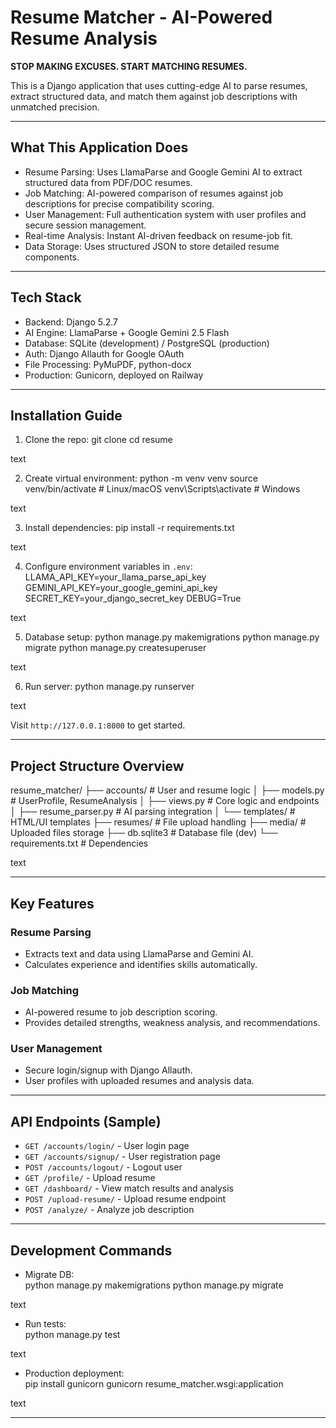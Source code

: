 # Resume Matcher - AI-Powered Resume Analysis

**STOP MAKING EXCUSES. START MATCHING RESUMES.**

This is a Django application that uses cutting-edge AI to parse resumes, extract structured data, and match them against job descriptions with unmatched precision.

---

## What This Application Does

- Resume Parsing: Uses LlamaParse and Google Gemini AI to extract structured data from PDF/DOC resumes.
- Job Matching: AI-powered comparison of resumes against job descriptions for precise compatibility scoring.
- User Management: Full authentication system with user profiles and secure session management.
- Real-time Analysis: Instant AI-driven feedback on resume-job fit.
- Data Storage: Uses structured JSON to store detailed resume components.

---

## Tech Stack

- Backend: Django 5.2.7
- AI Engine: LlamaParse + Google Gemini 2.5 Flash
- Database: SQLite (development) / PostgreSQL (production)
- Auth: Django Allauth for Google OAuth
- File Processing: PyMuPDF, python-docx
- Production: Gunicorn, deployed on Railway

---

## Installation Guide

1. Clone the repo:
git clone <your-repo-url>
cd resume

text

2. Create virtual environment:
python -m venv venv
source venv/bin/activate # Linux/macOS
venv\Scripts\activate # Windows

text

3. Install dependencies:
pip install -r requirements.txt

text

4. Configure environment variables in `.env`:
LLAMA_API_KEY=your_llama_parse_api_key
GEMINI_API_KEY=your_google_gemini_api_key
SECRET_KEY=your_django_secret_key
DEBUG=True

text

5. Database setup:
python manage.py makemigrations
python manage.py migrate
python manage.py createsuperuser

text

6. Run server:
python manage.py runserver

text

Visit `http://127.0.0.1:8000` to get started.

---

## Project Structure Overview

resume_matcher/
├── accounts/ # User and resume logic
│ ├── models.py # UserProfile, ResumeAnalysis
│ ├── views.py # Core logic and endpoints
│ ├── resume_parser.py # AI parsing integration
│ └── templates/ # HTML/UI templates
├── resumes/ # File upload handling
├── media/ # Uploaded files storage
├── db.sqlite3 # Database file (dev)
└── requirements.txt # Dependencies

text

---

## Key Features

### Resume Parsing
- Extracts text and data using LlamaParse and Gemini AI.
- Calculates experience and identifies skills automatically.

### Job Matching
- AI-powered resume to job description scoring.
- Provides detailed strengths, weakness analysis, and recommendations.

### User Management
- Secure login/signup with Django Allauth.
- User profiles with uploaded resumes and analysis data.

---

## API Endpoints (Sample)

- `GET /accounts/login/` - User login page
- `GET /accounts/signup/` - User registration page
- `POST /accounts/logout/` - Logout user
- `GET /profile/` - Upload resume
- `GET /dashboard/` - View match results and analysis
- `POST /upload-resume/` - Upload resume endpoint
- `POST /analyze/` - Analyze job description

---

## Development Commands

- Migrate DB:  
python manage.py makemigrations
python manage.py migrate

text

- Run tests:  
python manage.py test

text

- Production deployment:  
pip install gunicorn
gunicorn resume_matcher.wsgi:application

text

---





